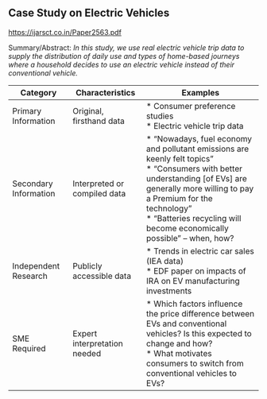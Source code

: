## Case Study on Electric Vehicles
https://ijarsct.co.in/Paper2563.pdf

Summary/Abstract:  *In this study, we use real electric vehicle trip data to supply the distribution of daily use and types of home-based journeys where a household decides to use an electric vehicle instead of their conventional vehicle.*

| Category              | Characteristics              | Examples                                                                                                                                                                                                                                                          |
|-----------------------|------------------------------|-------------------------------------------------------------------------------------------------------------------------------------------------------------------------------------------------------------------------------------------------------------------|
| Primary Information   | Original, firsthand data     | * Consumer preference studies<br> * Electric vehicle trip data                                                                                                                                                                                                        |
| Secondary Information | Interpreted or compiled data | * “Nowadays, fuel economy and pollutant emissions are keenly felt topics” <br> * “Consumers with better understanding [of EVs] are generally more willing to pay a Premium for the technology” <br> * “Batteries recycling will become economically possible” – when, how? |
| Independent Research  | Publicly accessible data     | * Trends in electric car sales (IEA data) <br> * EDF paper on impacts of IRA on EV manufacturing investments                                                                                                                                                           |
| SME Required          | Expert interpretation needed | * Which factors influence the price difference between EVs and conventional vehicles? Is this expected to change and how? <br> * What motivates consumers to switch from conventional vehicles to EVs?                                                                 |

